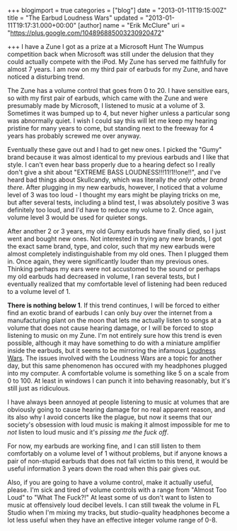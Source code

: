 +++
blogimport = true
categories = ["blog"]
date = "2013-01-11T19:15:00Z"
title = "The Earbud Loudness Wars"
updated = "2013-01-11T19:17:31.000+00:00"
[author]
name = "Erik McClure"
uri = "https://plus.google.com/104896885003230920472"

+++
I have a Zune I got as a prize at a Microsoft Hunt The Wumpus competition back when Microsoft was still under the delusion that they could actually compete with the iPod. My Zune has served me faithfully for almost 7 years. I am now on my third pair of earbuds for my Zune, and have noticed a disturbing trend.

The Zune has a volume control that goes from 0 to 20. I have sensitive ears, so with my first pair of earbuds, which came with the Zune and were presumably made by Microsoft, I listened to music at a volume of 3. Sometimes it was bumped up to 4, but never higher unless a particular song was abnormally quiet. I wish I could say this will let me keep my hearing pristine for many years to come, but standing next to the freeway for 4 years has probably screwed me over anyway.

Eventually these gave out and I had to get new ones. I picked the "Gumy" brand because it was almost identical to my previous earbuds and I like that style. I can't even hear bass properly due to a hearing defect so I really don't give a shit about "EXTREME BASS LOUDNESS!!!11!1!!one!!", and I've heard bad things about Skullcandy, which was literally *the only other brand there*. After plugging in my new earbuds, however, I noticed that a volume level of 3 was too loud - I thought my ears might be playing tricks on me, but after several tests, including a blind test, I was absolutely positive 3 was definitely too loud, and I'd have to reduce my volume to 2. Once again, volume level 3 would be used for quieter songs.

After another 2 or 3 years, my old Gumy earbuds have finally died, so I just went and bought new ones. Not interested in trying any new brands, I got the exact same brand, type, and color, such that my new earbuds were almost completely indistinguishable from my old ones. Then I plugged them in. Once again, they were significantly louder than my previous ones. Thinking perhaps my ears were not accustomed to the sound or perhaps my old earbuds had decreased in volume, I ran several tests, but I eventually realized that my comfortable level of listening had been reduced to a volume level of 1.

**There is nothing below 1**. If this trend continues, I will be forced to either find an exotic brand of earbuds I can only buy over the internet from a manufacturing plant on the moon that lets me actually listen to songs at a volume that does not cause hearing damage, or I will be forced to stop listening to music on my Zune. I'm not entirely sure how this trend is even possible, although it may have something to do with a miniature amplifier inside the earbuds, but it seems to be mirroring the infamous [Loudness Wars](http://en.wikipedia.org/wiki/Loudness_war). The issues involved with the Loudness Wars are a topic for another day, but this same phenomenon has occured with my headphones plugged into my computer. A comfortable volume is something like 5 on a scale from 0 to 100. At least in windows I can punch it into behaving reasonably, but it's still just as ridiculous.

I have always been annoyed at people listening to music at volumes that are obviously going to cause hearing damage for no real apparent reason, and its also why I avoid concerts like the plague, but now it seems that our society's obsession with loud music is making it almost impossible for me to *not* listen to loud music and it's *pissing me the fuck off*.

For now, my earbuds are working fine, and I can still listen to them comfortably on a volume level of 1 without problems, but if anyone knows a pair of non-stupid earbuds that does not fall victim to this trend, it would be useful information 3 years down the road when this pair gives out.

Also, if you are going to have a volume control, make it actually useful, please. I'm sick and tired of volume controls with a range from "Almost Too Loud" to "What The Fuck?!" At least some of us don't want to listen to music at offensively loud decibel levels. I can still tweak the volume in FL Studio when I'm mixing my tracks, but studio-quality headphones become a lot less useful when they have an effective integer volume range of 0-8.
